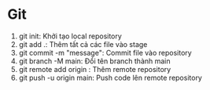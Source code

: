 # Git

1. git init: Khởi tạo local repository
2. git add .: Thêm tất cả các file vào stage
3. git commit -m "message": Commit file vào repository
4. git branch -M main: Đổi tên branch thành main
5. git remote add origin <url>: Thêm remote repository
6. git push -u origin main: Push code lên remote repository
